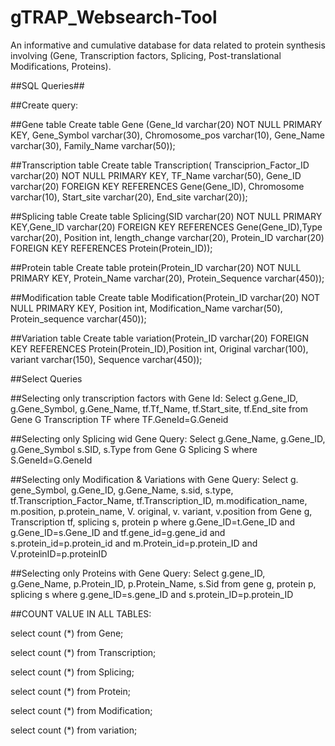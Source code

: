 # gTRAP_Websearch-Tool
An informative and cumulative database for data related to protein synthesis involving (Gene, Transcription factors, Splicing, Post-translational Modifications, Proteins).

##SQL Queries##

##Create query:

##Gene table
Create table Gene (Gene_Id varchar(20) NOT NULL PRIMARY KEY, Gene_Symbol varchar(30), Chromosome_pos varchar(10), Gene_Name varchar(30), Family_Name varchar(50));


##Transcription table
Create table Transcription( Transciprion_Factor_ID varchar(20) NOT NULL PRIMARY KEY, TF_Name varchar(50), Gene_ID varchar(20) FOREIGN KEY REFERENCES Gene(Gene_ID), Chromosome varchar(10), Start_site varchar(20), End_site varchar(20));


##Splicing table
Create table Splicing(SID varchar(20) NOT NULL PRIMARY KEY,Gene_ID varchar(20) FOREIGN KEY REFERENCES Gene(Gene_ID),Type varchar(20), Position int, length_change varchar(20), Protein_ID varchar(20) FOREIGN KEY REFERENCES Protein(Protein_ID));


##Protein table
Create table protein(Protein_ID varchar(20) NOT NULL PRIMARY KEY, Protein_Name varchar(20), Protein_Sequence varchar(450));


##Modification table
Create table Modification(Protein_ID varchar(20) NOT NULL PRIMARY KEY, Position int, Modification_Name varchar(50), Protein_sequence varchar(450));

##Variation table
Create table variation(Protein_ID varchar(20) FOREIGN KEY REFERENCES Protein(Protein_ID),Position int, Original varchar(100), variant varchar(150), Sequence varchar(450));

##Select Queries

##Selecting only transcription factors with Gene Id:
Select g.Gene_ID, g.Gene_Symbol, g.Gene_Name, tf.Tf_Name, tf.Start_site, tf.End_site  from Gene G Transcription TF where TF.GeneId=G.Geneid 

##Selecting only Splicing wid Gene Query:
Select g.Gene_Name, g.Gene_ID, g.Gene_Symbol  s.SID, s.Type from Gene G Splicing S where S.GeneId=G.GeneId

##Selecting only Modification & Variations with Gene Query:
Select g. gene_Symbol, g.Gene_ID, g.Gene_Name, s.sid, s.type, tf.Transcription_Factor_Name, tf.Transcription_ID, m.modification_name, m.position, p.protein_name, V. original, v. variant, v.position from Gene g, Transcription tf, splicing s, protein p where g.Gene_ID=t.Gene_ID and g.Gene_ID=s.Gene_ID and tf.gene_id=g.gene_id and s.protein_id=p.protein_id and m.Protein_id=p.protein_ID and V.proteinID=p.proteinID

##Selecting only Proteins with Gene Query:
Select g.gene_ID, g.Gene_Name, p.Protein_ID, p.Protein_Name, s.Sid from gene g, protein p, splicing s where g.gene_ID=s.gene_ID and s.protein_ID=p.protein_ID


##COUNT VALUE IN ALL TABLES:

select count (*) from Gene;

select count (*) from Transcription;

select count (*) from Splicing;

select count (*) from  Protein;

select count (*) from Modification;

select count (*) from variation;
